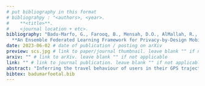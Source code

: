 ```yaml
---
# put bibliography in this format
# bibliograhpy : "<authors>, <year>.
#    **<title>**.
#    <journal location + etc>.
bibliography: "Badu-Marfo, G., Farooq, B., Mensah, D.O., AlMallah, R., 2023.
  **An Ensemble Federated Learning Framework for Privacy-by-Design Mobility Behaviour Inference in Smart Cities**. Sustainable Cities and Society." # surround Title with **<title>**
date: 2023-06-02 # date of publication / posting on arXiv
preview: scs.jpg # link to paper/journal thumbnail. leave blank "" if not applicable
arxiv: "" # link to arXiv. leave blank "" if not applicable
link: "" # link to journal publication. leave blank "" if not applicable
abstract: "Inferring the travel behaviour of users in their GPS trajectories, while protecting their privacy is a significant issue for smart and sustainable cities. To address this challenge, we use Federated Learning (FL), a privacy-preserving machine learning technique that aims at collaboratively training a robust global model by accessing users’ locally trained models, but not their data. Specifically, we design a novel eNsemble federATed leArning framework for mobiLity InfErence (NATALIE) framework. The ensemble method combines the outputs from different DNN models learned via FL and shows an accuracy that surpasses comparable models reported in the literature. Extensive benchmarking experiments on open-access MTL Trajét and GeoLife GPS datasets demonstrate that the proposed inference model can achieve comparable accuracy in the identification of mode of travel without compromising privacy. The evaluation of the proposed model against non-i.i.d. data at varying sample sizes and different worker numbers shows improved performance. Findings are expected to contribute to the advancement of the transportation sector in smart and sustainable cities."
bibtex: badumarfoetal.bib
---
```

